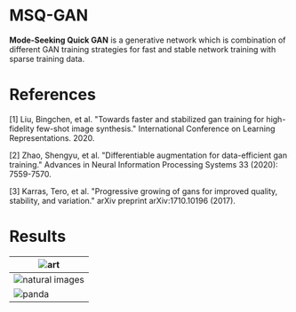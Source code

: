 # MSQ-GAN
**Mode-Seeking Quick GAN** is a generative network which is combination of different GAN training strategies for fast and stable network training with sparse training data.

# References

[1] Liu, Bingchen, et al. "Towards faster and stabilized gan training for high-fidelity few-shot image synthesis." International Conference on Learning Representations. 2020.

[2] Zhao, Shengyu, et al. "Differentiable augmentation for data-efficient gan training." Advances in Neural Information Processing Systems 33 (2020): 7559-7570.

[3] Karras, Tero, et al. "Progressive growing of gans for improved quality, stability, and variation." arXiv preprint arXiv:1710.10196 (2017).

# Results

|![art](https://github.com/prajwalsingh/MSQ-GAN/blob/main/images/art_paiting.png)|
|---|
|![natural images](https://github.com/prajwalsingh/MSQ-GAN/blob/main/images/natural_images.png)|
|![panda](https://github.com/prajwalsingh/MSQ-GAN/blob/main/images/panda_images.png)|
